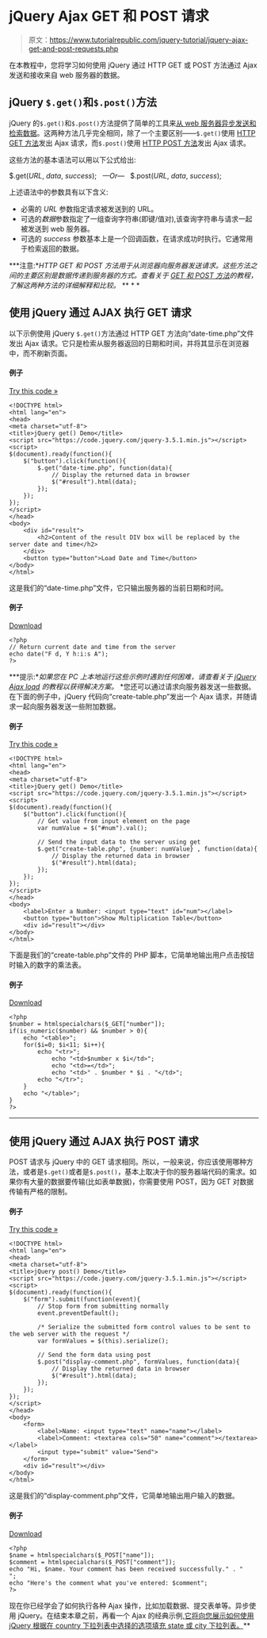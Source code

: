 # jQuery Ajax GET 和 POST 请求

> 原文：<https://www.tutorialrepublic.com/jquery-tutorial/jquery-ajax-get-and-post-requests.php>

在本教程中，您将学习如何使用 jQuery 通过 HTTP GET 或 POST 方法通过 Ajax 发送和接收来自 web 服务器的数据。

## jQuery `$.get()`和`$.post()`方法

jQuery 的`$.get()`和`$.post()`方法提供了简单的工具来[从 web 服务器异步发送和检索数据](jquery-ajax.php)。这两种方法几乎完全相同，除了一个主要区别——`$.get()`使用 [HTTP GET 方法](../php-tutorial/php-get-and-post.php#get-method)发出 Ajax 请求，而`$.post()`使用 [HTTP POST 方法](../php-tutorial/php-get-and-post.php#post-method)发出 Ajax 请求。

这些方法的基本语法可以用以下公式给出:

$.get(*URL*, *data*, *success*);   *—Or—*   $.post(*URL*, *data*, *success*);

上述语法中的参数具有以下含义:

*   必需的 *URL* 参数指定请求被发送到的 URL。
*   可选的*数据*参数指定了一组查询字符串(即键/值对),该查询字符串与请求一起被发送到 web 服务器。
*   可选的 *success* 参数基本上是一个回调函数，在请求成功时执行。它通常用于检索返回的数据。

 ***注意:**HTTP GET 和 POST 方法用于从浏览器向服务器发送请求。这些方法之间的主要区别是数据传递到服务器的方式。查看关于 [GET 和 POST 方法](../php-tutorial/php-get-and-post.php)的教程，了解这两种方法的详细解释和比较。*  ** * *

## 使用 jQuery 通过 AJAX 执行 GET 请求

以下示例使用 jQuery `$.get()`方法通过 HTTP GET 方法向“date-time.php”文件发出 Ajax 请求。它只是检索从服务器返回的日期和时间，并将其显示在浏览器中，而不刷新页面。

#### 例子

[Try this code »](../codelab.php?topic=jquery&file=make-ajax-request-using-get-method "Try this code using online Editor")

```
<!DOCTYPE html>
<html lang="en">
<head>
<meta charset="utf-8">
<title>jQuery get() Demo</title>
<script src="https://code.jquery.com/jquery-3.5.1.min.js"></script>
<script>
$(document).ready(function(){
    $("button").click(function(){
        $.get("date-time.php", function(data){
            // Display the returned data in browser
            $("#result").html(data);
        });
    });
});
</script>
</head>
<body>
    <div id="result">
        <h2>Content of the result DIV box will be replaced by the server date and time</h2>
    </div>
    <button type="button">Load Date and Time</button>
</body>
</html>
```

这是我们的“date-time.php”文件，它只输出服务器的当前日期和时间。

#### 例子

[Download](../examples/bin/download-source.php?topic=php&file=date-time "Download Source Code")

```
<?php
// Return current date and time from the server
echo date("F d, Y h:i:s A");
?>
```

 ***提示:**如果您在 PC 上本地运行这些示例时遇到任何困难，请查看关于 [jQuery Ajax load](jquery-ajax-load.php) 的教程以获得解决方案。*  *您还可以通过请求向服务器发送一些数据。在下面的例子中，jQuery 代码向“create-table.php”发出一个 Ajax 请求，并随请求一起向服务器发送一些附加数据。

#### 例子

[Try this code »](../codelab.php?topic=jquery&file=send-data-with-ajax-using-get-method "Try this code using online Editor")

```
<!DOCTYPE html>
<html lang="en">
<head>
<meta charset="utf-8">
<title>jQuery get() Demo</title>
<script src="https://code.jquery.com/jquery-3.5.1.min.js"></script>
<script>
$(document).ready(function(){
    $("button").click(function(){
        // Get value from input element on the page
        var numValue = $("#num").val();

        // Send the input data to the server using get
        $.get("create-table.php", {number: numValue} , function(data){
            // Display the returned data in browser
            $("#result").html(data);
        });
    });
});
</script>
</head>
<body>
    <label>Enter a Number: <input type="text" id="num"></label>
    <button type="button">Show Multiplication Table</button>
    <div id="result"></div>
</body>
</html>
```

下面是我们的“create-table.php”文件的 PHP 脚本，它简单地输出用户点击按钮时输入的数字的乘法表。

#### 例子

[Download](../examples/bin/download-source.php?topic=php&file=create-table "Download Source Code")

```
<?php
$number = htmlspecialchars($_GET["number"]);
if(is_numeric($number) && $number > 0){
    echo "<table>";
    for($i=0; $i<11; $i++){
        echo "<tr>";
            echo "<td>$number x $i</td>";
            echo "<td>=</td>";
            echo "<td>" . $number * $i . "</td>";
        echo "</tr>";
    }
    echo "</table>";
}
?>
```

* * *

## 使用 jQuery 通过 AJAX 执行 POST 请求

POST 请求与 jQuery 中的 GET 请求相同。所以，一般来说，你应该使用哪种方法，或者是`$.get()`或者是`$.post()`，基本上取决于你的服务器端代码的需求。如果你有大量的数据要传输(比如表单数据)，你需要使用 POST，因为 GET 对数据传输有严格的限制。

#### 例子

[Try this code »](../codelab.php?topic=jquery&file=submit-form-data-with-ajax-using-post-method "Try this code using online Editor")

```
<!DOCTYPE html>
<html lang="en">
<head>
<meta charset="utf-8">
<title>jQuery post() Demo</title>
<script src="https://code.jquery.com/jquery-3.5.1.min.js"></script>
<script>
$(document).ready(function(){
    $("form").submit(function(event){
        // Stop form from submitting normally
        event.preventDefault();

        /* Serialize the submitted form control values to be sent to the web server with the request */
        var formValues = $(this).serialize();

        // Send the form data using post
        $.post("display-comment.php", formValues, function(data){
            // Display the returned data in browser
            $("#result").html(data);
        });
    });
});
</script>
</head>
<body>
    <form>
        <label>Name: <input type="text" name="name"></label>
        <label>Comment: <textarea cols="50" name="comment"></textarea></label>
        <input type="submit" value="Send">
    </form>
    <div id="result"></div>
</body>
</html>
```

这是我们的“display-comment.php”文件，它简单地输出用户输入的数据。

#### 例子

[Download](../examples/bin/download-source.php?topic=php&file=display-comment "Download Source Code")

```
<?php
$name = htmlspecialchars($_POST["name"]);
$comment = htmlspecialchars($_POST["comment"]);
echo "Hi, $name. Your comment has been received successfully." . "
";
echo "Here's the comment what you've entered: $comment";
?>
```

现在你已经学会了如何执行各种 Ajax 操作，比如加载数据、提交表单等。异步使用 jQuery。在结束本章之前，再看一个 Ajax 的经典示例[,它将向您展示如何使用 jQuery 根据在 country 下拉列表中选择的选项填充 state 或 city 下拉列表。](../faq/populate-state-dropdown-based-on-selection-in-country-dropdown-using-jquery.php)**